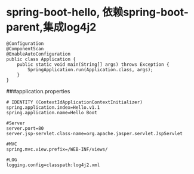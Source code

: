 # spring-boot-hello, 依赖spring-boot-parent,集成log4j2
```
@Configuration
@ComponentScan
@EnableAutoConfiguration
public class Application {
	public static void main(String[] args) throws Exception {
        SpringApplication.run(Application.class, args);
    }
}

```
###application.properties
```
# IDENTITY (ContextIdApplicationContextInitializer)
spring.application.index=Hello.v1.1
spring.application.name=Hello Boot

#Server
server.port=80
server.jsp-servlet.class-name=org.apache.jasper.servlet.JspServlet

#MVC
spring.mvc.view.prefix=/WEB-INF/views/

#LOG
logging.config=classpath:log4j2.xml
```
